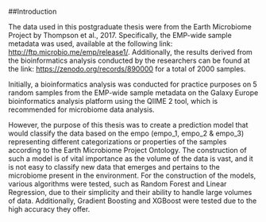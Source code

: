 ##Introduction

The data used in this postgraduate thesis were from the Earth Microbiome Project by Thompson et al., 2017. Specifically, the EMP-wide sample metadata was used, available at the following link: http://ftp.microbio.me/emp/release1/. Additionally, the results derived from the bioinformatics analysis conducted by the researchers can be found at the link: https://zenodo.org/records/890000 for a total of 2000 samples.

Initially, a bioinformatics analysis was conducted for practice purposes on 5 random samples from the EMP-wide sample metadata on the Galaxy Europe bioinformatics analysis platform using the QIIME 2 tool, which is recommended for microbiome data analysis.

However, the purpose of this thesis was to create a prediction model that would classify the data based on the empo (empo_1, empo_2 & empo_3) representing different categorizations or properties of the samples according to the Earth Microbiome Project Ontology. The construction of such a model is of vital importance as the volume of the data is vast, and it is not easy to classify new data that emerges and pertains to the microbiome present in the environment. For the construction of the models, various algorithms were tested, such as Random Forest and Linear Regression, due to their simplicity and their ability to handle large volumes of data. Additionally, Gradient Boosting and XGBoost were tested due to the high accuracy they offer.
